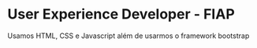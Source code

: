 # User Experience  Developer - FIAP
Usamos HTML, CSS e Javascript além de usarmos o framework bootstrap

